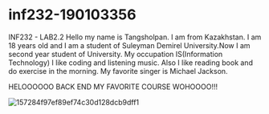 # inf232-190103356
INF232 - LAB2.2
Hello my name is Tangsholpan. I am from Kazakhstan. I am 18 years old and I am a student of Suleyman
Demirel University.Now I am second year student of University.
My occupation IS(Information Technology)
I like coding and listening music.
Also I like reading book and do exercise in the morning.
My favorite singer is Michael Jackson.

HELOOOOOO BACK END MY FAVORITE COURSE WOHOOOO!!!


![157284f97ef89ef74c30d128dcb9dff1](https://user-images.githubusercontent.com/57478403/107970239-0eb20200-6fdb-11eb-94c6-ac5317f08578.jpg)

